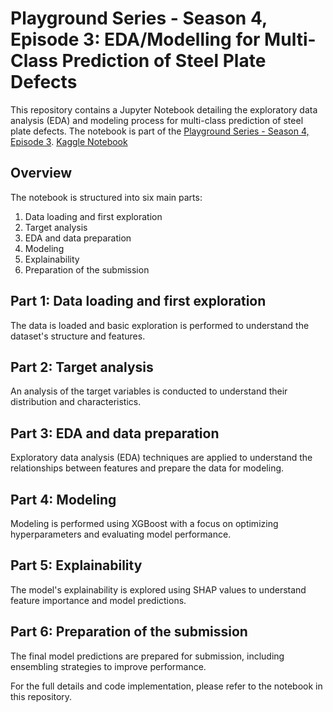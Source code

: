 # Playground Series - Season 4, Episode 3: EDA/Modelling for Multi-Class Prediction of Steel Plate Defects

This repository contains a Jupyter Notebook detailing the exploratory data analysis (EDA) and modeling process for multi-class prediction of steel plate defects. The notebook is part of the [Playground Series - Season 4, Episode 3](https://www.kaggle.com/competitions/playground-series-s4e3).
[Kaggle Notebook](https://www.kaggle.com/code/hardikjp7/steel-plate-eda-and-xgboost/notebook)
## Overview

The notebook is structured into six main parts:

1. Data loading and first exploration
2. Target analysis
3. EDA and data preparation
4. Modeling
5. Explainability
6. Preparation of the submission

## Part 1: Data loading and first exploration

The data is loaded and basic exploration is performed to understand the dataset's structure and features.

## Part 2: Target analysis

An analysis of the target variables is conducted to understand their distribution and characteristics.

## Part 3: EDA and data preparation

Exploratory data analysis (EDA) techniques are applied to understand the relationships between features and prepare the data for modeling.

## Part 4: Modeling

Modeling is performed using XGBoost with a focus on optimizing hyperparameters and evaluating model performance.

## Part 5: Explainability

The model's explainability is explored using SHAP values to understand feature importance and model predictions.

## Part 6: Preparation of the submission

The final model predictions are prepared for submission, including ensembling strategies to improve performance.

For the full details and code implementation, please refer to the notebook in this repository.

